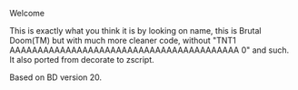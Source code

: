 Welcome

This is exactly what you think it is by looking on name, this is Brutal Doom(TM) but with much more cleaner code, without "TNT1 AAAAAAAAAAAAAAAAAAAAAAAAAAAAAAAAAAAAAAAAA 0" and such.
It also ported from decorate to zscript.

Based on BD version 20.

